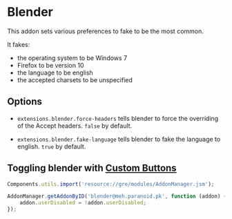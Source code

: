 Blender
========
This addon sets various preferences to fake to be the most common.

It fakes:

* the operating system to be Windows 7
* Firefox to be version 10
* the language to be english
* the accepted charsets to be unspecified

Options
-------
* `extensions.blender.force-headers` tells blender to force the overriding of
  the Accept headers. `false` by default.

* `extensions.blender.fake-language` tells blender to fake the language to
  english. `true` by default.

Toggling blender with [Custom Buttons](https://addons.mozilla.org/en-US/firefox/addon/custom-buttons/?src=search)
------------------------------------------------------------------------------------------------------------------------

```javascript
Components.utils.import('resource://gre/modules/AddonManager.jsm');

AddonManager.getAddonByID('blender@meh.paranoid.pk', function (addon) {
    addon.userDisabled = !addon.userDisabled;
});
```
